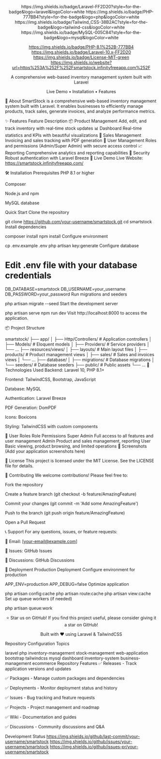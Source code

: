 <div align="center">
https://img.shields.io/badge/Laravel-FF2D20?style=for-the-badge&logo=laravel&logoColor=white
https://img.shields.io/badge/PHP-777BB4?style=for-the-badge&logo=php&logoColor=white
https://img.shields.io/badge/Tailwind_CSS-38B2AC?style=for-the-badge&logo=tailwind-css&logoColor=white
https://img.shields.io/badge/MySQL-005C84?style=for-the-badge&logo=mysql&logoColor=white

https://img.shields.io/badge/PHP-8.1%252B-777BB4
https://img.shields.io/badge/Laravel-10.x-FF2D20
https://img.shields.io/badge/License-MIT-green
https://img.shields.io/website?url=https%253A%252F%252Fsmartstock.infinityfreeapp.com%252F

A comprehensive web-based inventory management system built with Laravel

Live Demo • Installation • Features

</div>
🌟 About
SmartStock is a comprehensive web-based inventory management system built with Laravel. It enables businesses to efficiently manage products, track sales, generate invoices, and analyze performance metrics.

✨ Features
Feature	Description
📦 Product Management	Add, edit, and track inventory with real-time stock updates
📊 Dashboard	Real-time statistics and KPIs with beautiful visualizations
🧾 Sales Management	Invoicing and sales tracking with PDF generation
👥 User Management	Roles and permissions (Admin/Super Admin) with secure access control
📈 Reporting	Comprehensive analytics and reporting capabilities
🔐 Security	Robust authentication with Laravel Breeze
🚀 Live Demo
Live Website: https://smartstock.infinityfreeapp.com/

🛠️ Installation
Prerequisites
PHP 8.1 or higher

Composer

Node.js and npm

MySQL database

Quick Start
Clone the repository


git clone https://github.com/your-username/smartstock.git
cd smartstock
Install dependencies


composer install
npm install
Configure environment

cp .env.example .env
php artisan key:generate
Configure database


# Edit .env file with your database credentials
DB_DATABASE=smartstock
DB_USERNAME=your_username
DB_PASSWORD=your_password
Run migrations and seeders

php artisan migrate --seed
Start the development server


php artisan serve
npm run dev
Visit http://localhost:8000 to access the application.

📦 Project Structure

smartstock/
├── app/
│   ├── Http/Controllers/    # Application controllers
│   ├── Models/             # Eloquent models
│   ├── Providers/          # Service providers
│   └── ...
├── resources/views/
│   ├── layouts/            # Main layout files
│   ├── products/           # Product management views
│   ├── sales/              # Sales and invoices views
│   └── ...
├── database/
│   ├── migrations/         # Database migrations
│   └── seeders/           # Database seeders
├── public/                 # Public assets
└── ...
🔧 Technologies Used
Backend: Laravel 10, PHP 8.1+

Frontend: TailwindCSS, Bootstrap, JavaScript

Database: MySQL

Authentication: Laravel Breeze

PDF Generation: DomPDF

Icons: Boxicons

Styling: TailwindCSS with custom components

👥 User Roles
Role	Permissions
Super Admin	Full access to all features and user management
Admin	Product and sales management, reporting
User	Basic viewing, product browsing, and limited operations
📸 Screenshots
(Add your application screenshots here)

📝 License
This project is licensed under the MIT License. See the LICENSE file for details.

🤝 Contributing
We welcome contributions! Please feel free to:

Fork the repository

Create a feature branch (git checkout -b feature/AmazingFeature)

Commit your changes (git commit -m 'Add some AmazingFeature')

Push to the branch (git push origin feature/AmazingFeature)

Open a Pull Request

📞 Support
For any questions, issues, or feature requests:

📧 Email: [your-email@example.com]

🐛 Issues: GitHub Issues

💬 Discussions: GitHub Discussions

🚀 Deployment
Production Deployment
Configure environment for production


APP_ENV=production
APP_DEBUG=false
Optimize application

php artisan config:cache
php artisan route:cache
php artisan view:cache
Set up queue workers (if needed)

php artisan queue:work
<div align="center">
⭐ Star us on GitHub!
If you find this project useful, please consider giving it a star on GitHub!

Built with ❤️ using Laravel & TailwindCSS

</div>
Repository Configuration
Topics

laravel php inventory-management stock-management web-application bootstrap tailwindcss mysql dashboard inventory-system business-management ecommerce
Repository Features
✅ Releases - Track application versions and updates

✅ Packages - Manage custom packages and dependencies

✅ Deployments - Monitor deployment status and history

✅ Issues - Bug tracking and feature requests

✅ Projects - Project management and roadmap

✅ Wiki - Documentation and guides

✅ Discussions - Community discussions and Q&A

Development Status
https://img.shields.io/github/last-commit/your-username/smartstock
https://img.shields.io/github/issues/your-username/smartstock
https://img.shields.io/github/issues-pr/your-username/smartstock
